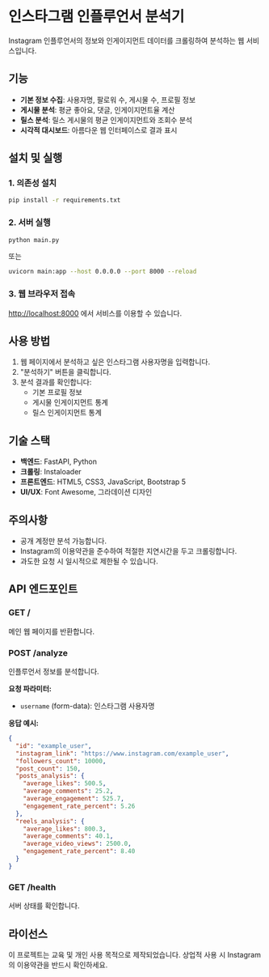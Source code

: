# 인스타그램 인플루언서 분석기

Instagram 인플루언서의 정보와 인게이지먼트 데이터를 크롤링하여 분석하는 웹 서비스입니다.

## 기능

- **기본 정보 수집**: 사용자명, 팔로워 수, 게시물 수, 프로필 정보
- **게시물 분석**: 평균 좋아요, 댓글, 인게이지먼트율 계산
- **릴스 분석**: 릴스 게시물의 평균 인게이지먼트와 조회수 분석
- **시각적 대시보드**: 아름다운 웹 인터페이스로 결과 표시

## 설치 및 실행

### 1. 의존성 설치

```bash
pip install -r requirements.txt
```

### 2. 서버 실행

```bash
python main.py
```

또는

```bash
uvicorn main:app --host 0.0.0.0 --port 8000 --reload
```

### 3. 웹 브라우저 접속

[http://localhost:8000](http://localhost:8000) 에서 서비스를 이용할 수 있습니다.

## 사용 방법

1. 웹 페이지에서 분석하고 싶은 인스타그램 사용자명을 입력합니다.
2. "분석하기" 버튼을 클릭합니다.
3. 분석 결과를 확인합니다:
   - 기본 프로필 정보
   - 게시물 인게이지먼트 통계
   - 릴스 인게이지먼트 통계

## 기술 스택

- **백엔드**: FastAPI, Python
- **크롤링**: Instaloader
- **프론트엔드**: HTML5, CSS3, JavaScript, Bootstrap 5
- **UI/UX**: Font Awesome, 그라데이션 디자인

## 주의사항

- 공개 계정만 분석 가능합니다.
- Instagram의 이용약관을 준수하여 적절한 지연시간을 두고 크롤링합니다.
- 과도한 요청 시 일시적으로 제한될 수 있습니다.

## API 엔드포인트

### GET /
메인 웹 페이지를 반환합니다.

### POST /analyze
인플루언서 정보를 분석합니다.

**요청 파라미터:**
- `username` (form-data): 인스타그램 사용자명

**응답 예시:**
```json
{
  "id": "example_user",
  "instagram_link": "https://www.instagram.com/example_user",
  "followers_count": 10000,
  "post_count": 150,
  "posts_analysis": {
    "average_likes": 500.5,
    "average_comments": 25.2,
    "average_engagement": 525.7,
    "engagement_rate_percent": 5.26
  },
  "reels_analysis": {
    "average_likes": 800.3,
    "average_comments": 40.1,
    "average_video_views": 2500.0,
    "engagement_rate_percent": 8.40
  }
}
```

### GET /health
서버 상태를 확인합니다.

## 라이선스

이 프로젝트는 교육 및 개인 사용 목적으로 제작되었습니다. 상업적 사용 시 Instagram의 이용약관을 반드시 확인하세요. 